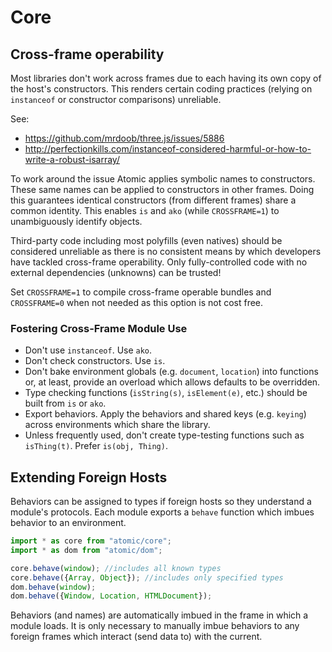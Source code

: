 # Core

## Cross-frame operability

Most libraries don't work across frames due to each having its own copy of the host's constructors.  This renders certain coding practices (relying on `instanceof` or constructor comparisons) unreliable.

See:
* https://github.com/mrdoob/three.js/issues/5886
* http://perfectionkills.com/instanceof-considered-harmful-or-how-to-write-a-robust-isarray/

To work around the issue Atomic applies symbolic names to constructors.  These same names can be applied to constructors in other frames.  Doing this guarantees identical constructors (from different frames) share a common identity.  This enables `is` and `ako` (while `CROSSFRAME=1`) to unambiguously identify objects.

Third-party code including most polyfills (even natives) should be considered unreliable as there is no consistent means by which developers have tackled cross-frame operability.  Only fully-controlled code with no external dependencies (unknowns) can be trusted!

Set `CROSSFRAME=1` to compile cross-frame operable bundles and `CROSSFRAME=0` when not needed as this option is not cost free.

### Fostering Cross-Frame Module Use

* Don't use `instanceof`.  Use `ako`.
* Don't check constructors.  Use `is`.
* Don't bake environment globals (e.g. `document`, `location`) into functions or, at least, provide an overload which allows defaults to be overridden.
* Type checking functions (`isString(s)`, `isElement(e)`, etc.) should be built from `is` or `ako`.
* Export behaviors.  Apply the behaviors and shared keys (e.g. `keying`) across environments which share the library.
* Unless frequently used, don't create type-testing functions such as `isThing(t)`.  Prefer `is(obj, Thing)`.

## Extending Foreign Hosts

Behaviors can be assigned to types if foreign hosts so they understand a module's protocols.  Each module exports a `behave` function which imbues behavior to an environment.

```javascript
import * as core from "atomic/core";
import * as dom from "atomic/dom";

core.behave(window); //includes all known types
core.behave({Array, Object}); //includes only specified types
dom.behave(window);
dom.behave({Window, Location, HTMLDocument});
```
Behaviors (and names) are automatically imbued in the frame in which a module loads.  It is only necessary to manually imbue behaviors to any foreign frames which interact (send data to) with the current.

